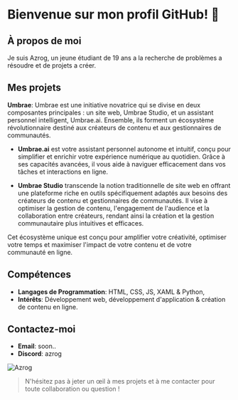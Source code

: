 # Bienvenue sur mon profil GitHub! 👋

## À propos de moi
Je suis Azrog, un jeune étudiant de 19 ans a la recherche de problèmes a résoudre et de projets a créer.

## Mes projets
**Umbrae**: Umbrae est une initiative novatrice qui se divise en deux composantes principales : un site web, Umbrae Studio, et un assistant personnel intelligent, Umbrae.ai. Ensemble, ils forment un écosystème révolutionnaire destiné aux créateurs de contenu et aux gestionnaires de communautés.

- **Umbrae.ai** est votre assistant personnel autonome et intuitif, conçu pour simplifier et enrichir votre expérience numérique au quotidien. Grâce à ses capacités avancées, il vous aide à naviguer efficacement dans vos tâches et interactions en ligne.

- **Umbrae Studio** transcende la notion traditionnelle de site web en offrant une plateforme riche en outils spécifiquement adaptés aux besoins des créateurs de contenu et gestionnaires de communautés. Il vise à optimiser la gestion de contenu, l'engagement de l'audience et la collaboration entre créateurs, rendant ainsi la création et la gestion communautaire plus intuitives et efficaces.

Cet écosystème unique est conçu pour amplifier votre créativité, optimiser votre temps et maximiser l'impact de votre contenu et de votre communauté en ligne.

## Compétences
- **Langages de Programmation**: HTML, CSS, JS, XAML & Python, 
- **Intérêts**: Développement web, développement d'application & création de contenu en ligne.

## Contactez-moi
- **Email**: soon..
- **Discord**: azrog

![Azrog](https://github-readme-stats.vercel.app/api?username=azrogdev&show_icons=true&theme=radical)

> N'hésitez pas à jeter un œil à mes projets et à me contacter pour toute collaboration ou question !
